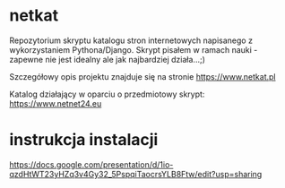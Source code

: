 # netkat

Repozytorium skryptu katalogu stron internetowych napisanego z wykorzystaniem Pythona/Django. Skrypt pisałem w ramach nauki - zapewne nie jest idealny ale jak najbardziej działa...;) 

Szczegółowy opis projektu znajduje się na stronie https://www.netkat.pl 

Katalog działający w oparciu o przedmiotowy skrypt: https://www.netnet24.eu

# instrukcja instalacji

https://docs.google.com/presentation/d/1io-qzdHtWT23yHZq3v4Gy32_5PspqiTaocrsYLB8Ftw/edit?usp=sharing
